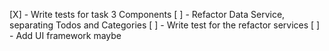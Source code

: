 [X] - Write tests for task 3 Components
[ ] - Refactor Data Service, separating Todos and Categories
[ ] - Write test for the refactor services
[ ] - Add UI framework maybe